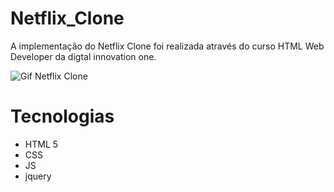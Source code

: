 # Netflix_Clone

A implementação do Netflix Clone foi realizada através do curso HTML Web Developer da digtal innovation one.

![Gif Netflix Clone](https://github.com/MiguelTheodoro/Netflix_Clone/blob/master/Gif%20Netflix%20Clone.gif)

# Tecnologias

* HTML 5
* CSS
* JS
* jquery
